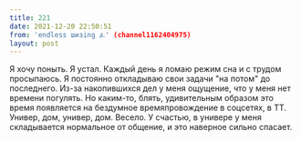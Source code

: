 ```yaml
---
title: 221
date: 2021-12-20 22:50:51
from: 'endless шизing ⍼' (channel1162404975)
layout: post
---
```


Я хочу поныть. 
Я устал. Каждый день я ломаю режим сна и с трудом просыпаюсь. Я постоянно откладываю свои задачи "на потом" до последнего. Из-за накопившихся дел у меня ощущение, что у меня нет времени погулять. Но каким-то, блять, удивительным образом это время появляется на бездумное времяпровождение в соцсетях, в ТТ.
Универ, дом, универ, дом. Весело.
У счастью, в универе у меня складывается нормальное от общение, и это наверное сильно спасает.

